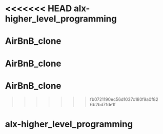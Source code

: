 <<<<<<< HEAD
alx-higher_level_programming
=======
# AirBnB_clone
# AirBnB_clone
# AirBnB_clone
>>>>>>> fb0721190ec56d1037c180f9a0f826b2bd71de1f
# alx-higher_level_programming
